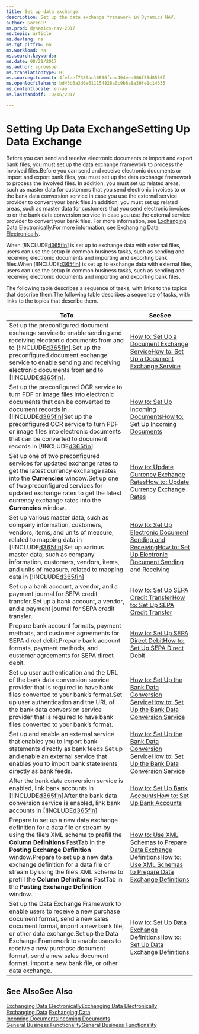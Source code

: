 ```yaml
---
title: Set up data exchange
description: Set up the data exchange framework in Dynamics NAV.
author: SorenGP
ms.prod: dynamics-nav-2017
ms.topic: article
ms.devlang: na
ms.tgt_pltfrm: na
ms.workload: na
ms.search.keywords: 
ms.date: 08/21/2017
ms.author: sgroespe
ms.translationtype: HT
ms.sourcegitcommit: 4fefaef7380ac10836fcac404eea006f55d8556f
ms.openlocfilehash: bd45b6a3d0a611154828a0c9b6a8e39fe1c14635
ms.contentlocale: en-au
ms.lasthandoff: 10/16/2017

---
```

# <a name="setting-up-data-exchange"></a><span data-ttu-id="6e734-103">Setting Up Data Exchange</span><span class="sxs-lookup"><span data-stu-id="6e734-103">Setting Up Data Exchange</span></span>
<span data-ttu-id="6e734-104">Before you can send and receive electronic documents or import and export bank files, you must set up the data exchange framework to process the involved files.</span><span class="sxs-lookup"><span data-stu-id="6e734-104">Before you can send and receive electronic documents or import and export bank files, you must set up the data exchange framework to process the involved files.</span></span> <span data-ttu-id="6e734-105">In addition, you must set up related areas, such as master data for customers that you send electronic invoices to or the bank data conversion service in case you use the external service provider to convert your bank files.</span><span class="sxs-lookup"><span data-stu-id="6e734-105">In addition, you must set up related areas, such as master data for customers that you send electronic invoices to or the bank data conversion service in case you use the external service provider to convert your bank files.</span></span> <span data-ttu-id="6e734-106">For more information, see [Exchanging Data Electronically](across-data-exchange.md).</span><span class="sxs-lookup"><span data-stu-id="6e734-106">For more information, see [Exchanging Data Electronically](across-data-exchange.md).</span></span>  

 <span data-ttu-id="6e734-107">When [!INCLUDE[d365fin](includes/d365fin_md.md)] is set up to exchange data with external files, users can use the setup in common business tasks, such as sending and receiving electronic documents and importing and exporting bank files.</span><span class="sxs-lookup"><span data-stu-id="6e734-107">When [!INCLUDE[d365fin](includes/d365fin_md.md)] is set up to exchange data with external files, users can use the setup in common business tasks, such as sending and receiving electronic documents and importing and exporting bank files.</span></span>  

 <span data-ttu-id="6e734-108">The following table describes a sequence of tasks, with links to the topics that describe them.</span><span class="sxs-lookup"><span data-stu-id="6e734-108">The following table describes a sequence of tasks, with links to the topics that describe them.</span></span>  

|<span data-ttu-id="6e734-109">**To**</span><span class="sxs-lookup"><span data-stu-id="6e734-109">**To**</span></span>|<span data-ttu-id="6e734-110">**See**</span><span class="sxs-lookup"><span data-stu-id="6e734-110">**See**</span></span>|  
|------------|-------------|  
|<span data-ttu-id="6e734-111">Set up the preconfigured document exchange service to enable sending and receiving electronic documents from and to [!INCLUDE[d365fin](includes/d365fin_md.md)].</span><span class="sxs-lookup"><span data-stu-id="6e734-111">Set up the preconfigured document exchange service to enable sending and receiving electronic documents from and to [!INCLUDE[d365fin](includes/d365fin_md.md)].</span></span>|[<span data-ttu-id="6e734-112">How to: Set Up a Document Exchange Service</span><span class="sxs-lookup"><span data-stu-id="6e734-112">How to: Set Up a Document Exchange Service</span></span>](across-how-to-set-up-a-document-exchange-service.md)|  
|<span data-ttu-id="6e734-113">Set up the preconfigured OCR service to turn PDF or image files into electronic documents that can be converted to document records in [!INCLUDE[d365fin](includes/d365fin_md.md)]</span><span class="sxs-lookup"><span data-stu-id="6e734-113">Set up the preconfigured OCR service to turn PDF or image files into electronic documents that can be converted to document records in [!INCLUDE[d365fin](includes/d365fin_md.md)]</span></span>|[<span data-ttu-id="6e734-114">How to: Set Up Incoming Documents</span><span class="sxs-lookup"><span data-stu-id="6e734-114">How to: Set Up Incoming Documents</span></span>](across-how-setup-income-documents.md)|  
|<span data-ttu-id="6e734-115">Set up one of two preconfigured services for updated exchange rates to get the latest currency exchange rates into the **Currencies** window.</span><span class="sxs-lookup"><span data-stu-id="6e734-115">Set up one of two preconfigured services for updated exchange rates to get the latest currency exchange rates into the **Currencies** window.</span></span>|[<span data-ttu-id="6e734-116">How to: Update Currency Exchange Rates</span><span class="sxs-lookup"><span data-stu-id="6e734-116">How to: Update Currency Exchange Rates</span></span>](finance-how-update-currencies.md)|  
|<span data-ttu-id="6e734-117">Set up various master data, such as company information, customers, vendors, items, and units of measure, related to mapping data in [!INCLUDE[d365fin](includes/d365fin_md.md)]</span><span class="sxs-lookup"><span data-stu-id="6e734-117">Set up various master data, such as company information, customers, vendors, items, and units of measure, related to mapping data in [!INCLUDE[d365fin](includes/d365fin_md.md)]</span></span>|[<span data-ttu-id="6e734-118">How to: Set Up Electronic Document Sending and Receiving</span><span class="sxs-lookup"><span data-stu-id="6e734-118">How to: Set Up Electronic Document Sending and Receiving</span></span>](across-how-to-set-up-electronic-document-sending-and-receiving.md)|  
|<span data-ttu-id="6e734-119">Set up a bank account, a vendor, and a payment journal for SEPA credit transfer.</span><span class="sxs-lookup"><span data-stu-id="6e734-119">Set up a bank account, a vendor, and a payment journal for SEPA credit transfer.</span></span>|[<span data-ttu-id="6e734-120">How to: Set Up SEPA Credit Transfer</span><span class="sxs-lookup"><span data-stu-id="6e734-120">How to: Set Up SEPA Credit Transfer</span></span>](finance-how-to-set-up-sepa-credit-transfer.md)|  
|<span data-ttu-id="6e734-121">Prepare bank account formats, payment methods, and customer agreements for SEPA direct debit.</span><span class="sxs-lookup"><span data-stu-id="6e734-121">Prepare bank account formats, payment methods, and customer agreements for SEPA direct debit.</span></span>|[<span data-ttu-id="6e734-122">How to: Set Up SEPA Direct Debit</span><span class="sxs-lookup"><span data-stu-id="6e734-122">How to: Set Up SEPA Direct Debit</span></span>](finance-how-to-set-up-sepa-direct-debit.md)|  
|<span data-ttu-id="6e734-123">Set up user authentication and the URL of the bank data conversion service provider that is required to have bank files converted to your bank’s format.</span><span class="sxs-lookup"><span data-stu-id="6e734-123">Set up user authentication and the URL of the bank data conversion service provider that is required to have bank files converted to your bank’s format.</span></span>|[<span data-ttu-id="6e734-124">How to: Set Up the Bank Data Conversion Service</span><span class="sxs-lookup"><span data-stu-id="6e734-124">How to: Set Up the Bank Data Conversion Service</span></span>](bank-how-setup-bank-data-conversion-service.md)|  
|<span data-ttu-id="6e734-125">Set up and enable an external service that enables you to import bank statements directly as bank feeds.</span><span class="sxs-lookup"><span data-stu-id="6e734-125">Set up and enable an external service that enables you to import bank statements directly as bank feeds.</span></span>|[<span data-ttu-id="6e734-126">How to: Set Up the Bank Data Conversion Service</span><span class="sxs-lookup"><span data-stu-id="6e734-126">How to: Set Up the Bank Data Conversion Service</span></span>](bank-how-setup-bank-data-conversion-service.md)|  
|<span data-ttu-id="6e734-127">After the bank data conversion service is enabled, link bank accounts in [!INCLUDE[d365fin](includes/d365fin_md.md)]</span><span class="sxs-lookup"><span data-stu-id="6e734-127">After the bank data conversion service is enabled, link bank accounts in [!INCLUDE[d365fin](includes/d365fin_md.md)]</span></span>|[<span data-ttu-id="6e734-128">How to: Set Up Bank Accounts</span><span class="sxs-lookup"><span data-stu-id="6e734-128">How to: Set Up Bank Accounts</span></span>](bank-how-setup-bank-accounts.md)|  
|<span data-ttu-id="6e734-129">Prepare to set up a new data exchange definition for a data file or stream by using the file’s XML schema to prefill the **Column Definitions** FastTab in the **Posting Exchange Definition** window.</span><span class="sxs-lookup"><span data-stu-id="6e734-129">Prepare to set up a new data exchange definition for a data file or stream by using the file’s XML schema to prefill the **Column Definitions** FastTab in the **Posting Exchange Definition** window.</span></span>|[<span data-ttu-id="6e734-130">How to: Use XML Schemas to Prepare Data Exchange Definitions</span><span class="sxs-lookup"><span data-stu-id="6e734-130">How to: Use XML Schemas to Prepare Data Exchange Definitions</span></span>](across-how-to-use-xml-schemas-to-prepare-data-exchange-definitions.md)|  
|<span data-ttu-id="6e734-131">Set up the Data Exchange Framework to enable users to receive a new purchase document format, send a new sales document format, import a new bank file, or other data exchange.</span><span class="sxs-lookup"><span data-stu-id="6e734-131">Set up the Data Exchange Framework to enable users to receive a new purchase document format, send a new sales document format, import a new bank file, or other data exchange.</span></span>|[<span data-ttu-id="6e734-132">How to: Set Up Data Exchange Definitions</span><span class="sxs-lookup"><span data-stu-id="6e734-132">How to: Set Up Data Exchange Definitions</span></span>](across-how-to-set-up-data-exchange-definitions.md)|  

## <a name="see-also"></a><span data-ttu-id="6e734-133">See Also</span><span class="sxs-lookup"><span data-stu-id="6e734-133">See Also</span></span>  
[<span data-ttu-id="6e734-134">Exchanging Data Electronically</span><span class="sxs-lookup"><span data-stu-id="6e734-134">Exchanging Data Electronically</span></span>](across-data-exchange.md)  
<span data-ttu-id="6e734-135">[Exchanging Data](across-exchange-data.md) </span><span class="sxs-lookup"><span data-stu-id="6e734-135">[Exchanging Data](across-exchange-data.md) </span></span>  
[<span data-ttu-id="6e734-136">Incoming Documents</span><span class="sxs-lookup"><span data-stu-id="6e734-136">Incoming Documents</span></span>](across-income-documents.md)  
[<span data-ttu-id="6e734-137">General Business Functionality</span><span class="sxs-lookup"><span data-stu-id="6e734-137">General Business Functionality</span></span>](ui-across-business-areas.md)  


